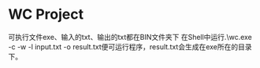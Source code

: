 # WC Project
可执行文件exe、输入的txt、输出的txt都在BIN文件夹下
在Shell中运行.\wc.exe -c -w -l input.txt -o result.txt便可运行程序，result.txt会生成在exe所在的目录下。

